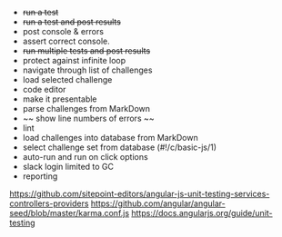 * ~~run a test~~
* ~~run a test and post results~~
* post console & errors
* assert correct console.
* ~~run multiple tests and post results~~
* protect against infinite loop
* navigate through list of challenges
* load selected challenge
* code editor
* make it presentable
* parse challenges from MarkDown
* ~~ show line numbers of errors ~~
* lint
* load challenges into database from MarkDown
* select challenge set from database (#!/c/basic-js/1)
* auto-run and run on click options
* slack login limited to GC
* reporting


https://github.com/sitepoint-editors/angular-js-unit-testing-services-controllers-providers
https://github.com/angular/angular-seed/blob/master/karma.conf.js
https://docs.angularjs.org/guide/unit-testing
